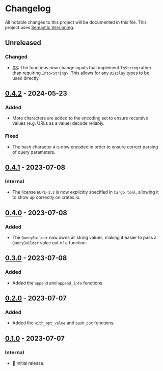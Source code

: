 # Changelog

All notable changes to this project will be documented in this file.
This project uses [Semantic Versioning](https://semver.org/spec/v2.0.0.html).

## Unreleased

### Changed

- [#3](https://github.com/sunsided/query-string-builder/pull/3):
  The functions now change inputs that implement `ToString` rather than requiring `Into<String>`.
  This allows for any `Display` types to be used directly.

## [0.4.2] - 2024-05-23

[0.4.2]: https://github.com/sunsided/query-string-builder/releases/tag/v0.4.2

### Added

- More characters are added to the encoding set to ensure recursive values
  (e.g. URLs as a value) decode reliably.

### Fixed

- The hash character `#` is now encoded in order to ensure correct parsing of query parameters.

## [0.4.1] - 2023-07-08

[0.4.1]: https://github.com/sunsided/query-string-builder/releases/tag/0.4.1

### Internal

- The license `EUPL-1.2` is now explicitly specified in `Cargo.toml`, allowing it to show up correctly on crates.io.

## [0.4.0] - 2023-07-08

[0.4.0]: https://github.com/sunsided/query-string-builder/releases/tag/0.4.0

### Added

- The `QueryBuilder` now owns all string values, making it easier to pass
  a `QueryBuilder` value out of a function.

## [0.3.0] - 2023-07-08

### Added

- Added the `append` and `append_into` functions.

## [0.2.0] - 2023-07-07

### Added

- Added the `with_opt_value` and `push_opt` functions.

## [0.1.0] - 2023-07-07

### Internal

- 🎉 Initial release.

[0.3.0]: https://github.com/sunsided/query-string-builder/releases/tag/0.3.0

[0.2.0]: https://github.com/sunsided/query-string-builder/releases/tag/0.2.0

[0.1.0]: https://github.com/sunsided/query-string-builder/releases/tag/0.1.0
